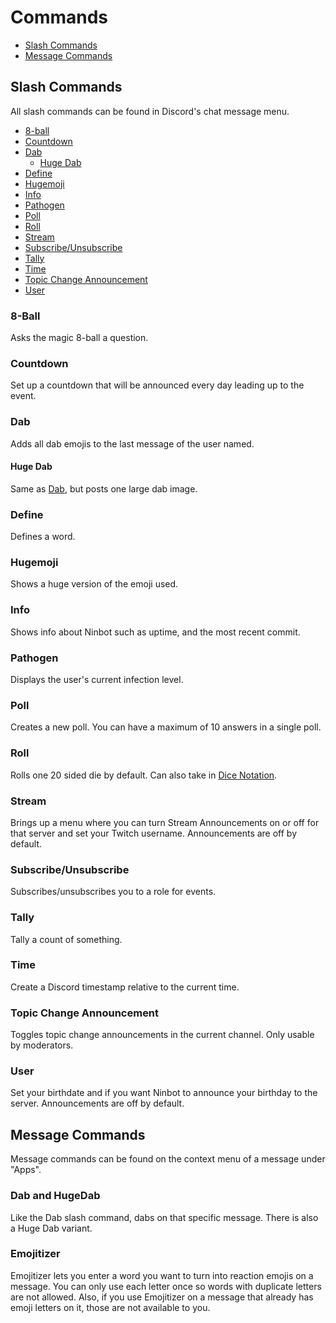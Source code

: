 # Commands

* [Slash Commands](#slash-commands)
* [Message Commands](#message-commands)

## Slash Commands

All slash commands can be found in Discord's chat message menu.

* [8-ball](#8-ball)
* [Countdown](#countdown)
* [Dab](#dab)
    * [Huge Dab](#huge-dab)
* [Define](#define)
* [Hugemoji](#hugemoji)
* [Info](#info)
* [Pathogen](#pathogen)
* [Poll](#poll)
* [Roll](#roll)
* [Stream](#stream)
* [Subscribe/Unsubscribe](#subscribeunsubscribe)
* [Tally](#tally)
* [Time](#time)
* [Topic Change Announcement](#topic-change-announcement)
* [User](#user)

### 8-Ball

Asks the magic 8-ball a question.

### Countdown

Set up a countdown that will be announced every day leading up to the event.

### Dab

Adds all dab emojis to the last message of the user named.

#### Huge Dab

Same as [Dab](#dab), but posts one large dab image.

### Define

Defines a word.

### Hugemoji

Shows a huge version of the emoji used.

### Info

Shows info about Ninbot such as uptime, and the most recent commit.

### Pathogen

Displays the user's current infection level.

### Poll

Creates a new poll. You can have a maximum of 10 answers in a single poll.

### Roll

Rolls one 20 sided die by default. Can also take in [Dice Notation](https://en.wikipedia.org/wiki/Dice_notation).

### Stream

Brings up a menu where you can turn Stream Announcements on or off for that server and set your Twitch username.
Announcements are off by default.

### Subscribe/Unsubscribe

Subscribes/unsubscribes you to a role for events.

### Tally

Tally a count of something.

### Time

Create a Discord timestamp relative to the current time.

### Topic Change Announcement

Toggles topic change announcements in the current channel. Only usable by moderators.

### User

Set your birthdate and if you want Ninbot to announce your birthday to the server. Announcements are off by default.

## Message Commands

Message commands can be found on the context menu of a message under "Apps".

### Dab and HugeDab

Like the Dab slash command, dabs on that specific message. There is also a Huge Dab variant.

### Emojitizer

Emojitizer lets you enter a word you want to turn into reaction emojis on a message. You can only use each letter once
so words with duplicate letters are not allowed. Also, if you use Emojitizer on a message that already has emoji letters
on it, those are not available to you.
